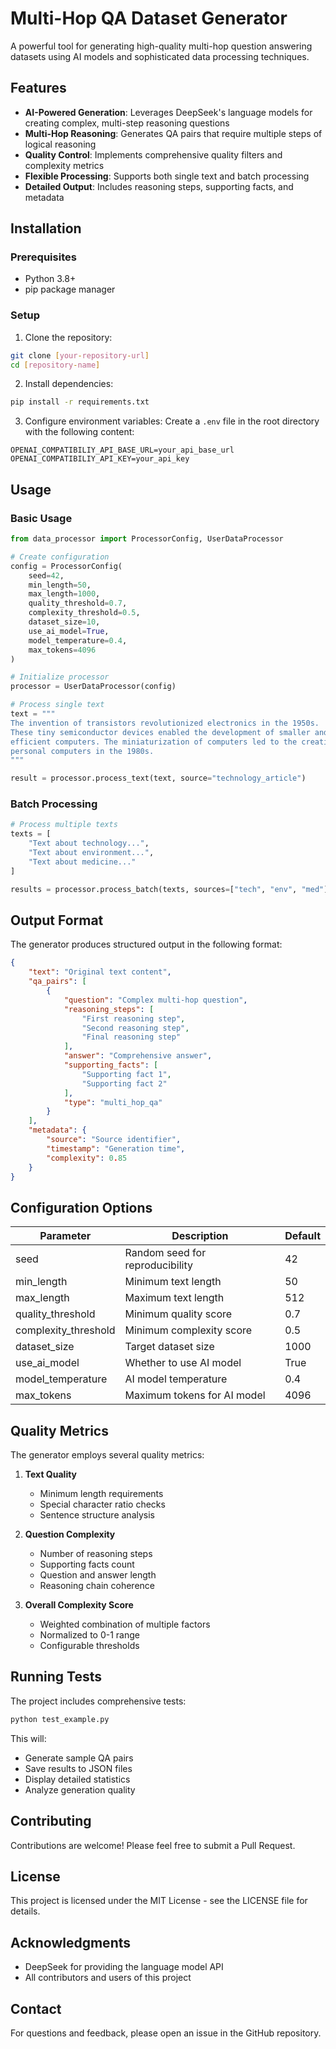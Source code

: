 # Multi-Hop QA Dataset Generator

A powerful tool for generating high-quality multi-hop question answering datasets using AI models and sophisticated data processing techniques.

## Features

- **AI-Powered Generation**: Leverages DeepSeek's language models for creating complex, multi-step reasoning questions
- **Multi-Hop Reasoning**: Generates QA pairs that require multiple steps of logical reasoning
- **Quality Control**: Implements comprehensive quality filters and complexity metrics
- **Flexible Processing**: Supports both single text and batch processing
- **Detailed Output**: Includes reasoning steps, supporting facts, and metadata

## Installation

### Prerequisites

- Python 3.8+
- pip package manager

### Setup

1. Clone the repository:
```bash
git clone [your-repository-url]
cd [repository-name]
```

2. Install dependencies:
```bash
pip install -r requirements.txt
```

3. Configure environment variables:
Create a `.env` file in the root directory with the following content:
```env
OPENAI_COMPATIBILIY_API_BASE_URL=your_api_base_url
OPENAI_COMPATIBILIY_API_KEY=your_api_key
```

## Usage

### Basic Usage

```python
from data_processor import ProcessorConfig, UserDataProcessor

# Create configuration
config = ProcessorConfig(
    seed=42,
    min_length=50,
    max_length=1000,
    quality_threshold=0.7,
    complexity_threshold=0.5,
    dataset_size=10,
    use_ai_model=True,
    model_temperature=0.4,
    max_tokens=4096
)

# Initialize processor
processor = UserDataProcessor(config)

# Process single text
text = """
The invention of transistors revolutionized electronics in the 1950s. 
These tiny semiconductor devices enabled the development of smaller and more 
efficient computers. The miniaturization of computers led to the creation of 
personal computers in the 1980s.
"""

result = processor.process_text(text, source="technology_article")
```

### Batch Processing

```python
# Process multiple texts
texts = [
    "Text about technology...",
    "Text about environment...",
    "Text about medicine..."
]

results = processor.process_batch(texts, sources=["tech", "env", "med"])
```

## Output Format

The generator produces structured output in the following format:

```json
{
    "text": "Original text content",
    "qa_pairs": [
        {
            "question": "Complex multi-hop question",
            "reasoning_steps": [
                "First reasoning step",
                "Second reasoning step",
                "Final reasoning step"
            ],
            "answer": "Comprehensive answer",
            "supporting_facts": [
                "Supporting fact 1",
                "Supporting fact 2"
            ],
            "type": "multi_hop_qa"
        }
    ],
    "metadata": {
        "source": "Source identifier",
        "timestamp": "Generation time",
        "complexity": 0.85
    }
}
```

## Configuration Options

| Parameter | Description | Default |
|-----------|-------------|---------|
| seed | Random seed for reproducibility | 42 |
| min_length | Minimum text length | 50 |
| max_length | Maximum text length | 512 |
| quality_threshold | Minimum quality score | 0.7 |
| complexity_threshold | Minimum complexity score | 0.5 |
| dataset_size | Target dataset size | 1000 |
| use_ai_model | Whether to use AI model | True |
| model_temperature | AI model temperature | 0.4 |
| max_tokens | Maximum tokens for AI model | 4096 |

## Quality Metrics

The generator employs several quality metrics:

1. **Text Quality**
   - Minimum length requirements
   - Special character ratio checks
   - Sentence structure analysis

2. **Question Complexity**
   - Number of reasoning steps
   - Supporting facts count
   - Question and answer length
   - Reasoning chain coherence

3. **Overall Complexity Score**
   - Weighted combination of multiple factors
   - Normalized to 0-1 range
   - Configurable thresholds

## Running Tests

The project includes comprehensive tests:

```bash
python test_example.py
```

This will:
- Generate sample QA pairs
- Save results to JSON files
- Display detailed statistics
- Analyze generation quality

## Contributing

Contributions are welcome! Please feel free to submit a Pull Request.

## License

This project is licensed under the MIT License - see the LICENSE file for details.

## Acknowledgments

- DeepSeek for providing the language model API
- All contributors and users of this project

## Contact

For questions and feedback, please open an issue in the GitHub repository. 